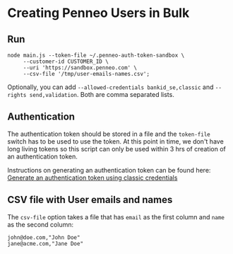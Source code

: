 # Creating Penneo Users in Bulk

## Run

```
node main.js --token-file ~/.penneo-auth-token-sandbox \
     --customer-id CUSTOMER_ID \
     --uri 'https://sandbox.penneo.com' \
     --csv-file '/tmp/user-emails-names.csv';
```

Optionally, you can add `--allowed-credentials bankid_se,classic` and `--rights send,validation`. Both are comma separated lists.

## Authentication

The authentication token should be stored in a file and the `token-file` switch
has to be used to use the token. At this point in time, we don't have long
living tokens so this script can only be used within 3 hrs of creation of an
authentication token. 

Instructions on generating an authentication token can be found here: [Generate an authentication token using classic credentials][js-authentication]

## CSV file with User emails and names

The `csv-file` option takes a file that has `email` as the first column and
`name` as the second column:

```
john@doe.com,"John Doe"
jane@acme.com,"Jane Doe"
```

[js-authentication]: https://github.com/penneo/api-utils/tree/master/js/authentication

